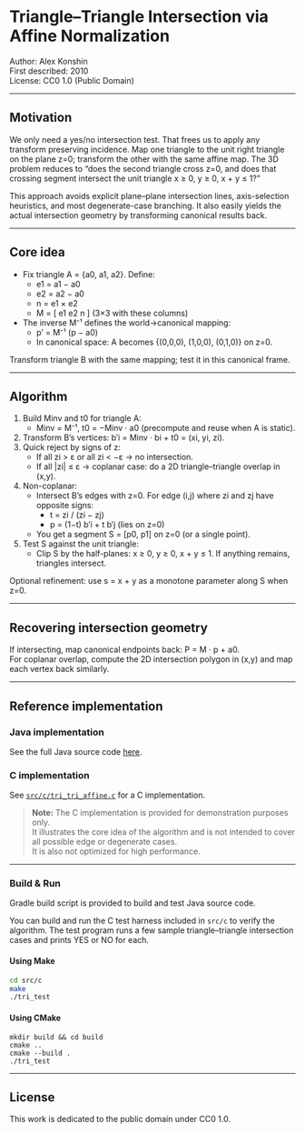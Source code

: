 # Triangle–Triangle Intersection via Affine Normalization

Author: Alex Konshin  
First described: 2010  
License: CC0 1.0 (Public Domain)

---

## Motivation

We only need a yes/no intersection test. That frees us to apply any transform preserving incidence. Map one triangle to the unit right triangle on the plane z=0; transform the other with the same affine map. The 3D problem reduces to “does the second triangle cross z=0, and does that crossing segment intersect the unit triangle x ≥ 0, y ≥ 0, x + y ≤ 1?”

This approach avoids explicit plane–plane intersection lines, axis-selection heuristics, and most degenerate-case branching. It also easily yields the actual intersection geometry by transforming canonical results back.

---

## Core idea

- Fix triangle A = {a0, a1, a2}. Define:
  - e1 = a1 − a0
  - e2 = a2 − a0
  - n = e1 × e2
  - M = [ e1 e2 n ] (3×3 with these columns)
- The inverse M⁻¹ defines the world→canonical mapping:
  - p′ = M⁻¹ (p − a0)
  - In canonical space: A becomes {(0,0,0), (1,0,0), (0,1,0)} on z=0.

Transform triangle B with the same mapping; test it in this canonical frame.

<!-- TODO: Insert diagram of affine normalization here -->

---

## Algorithm

1. Build Minv and t0 for triangle A:
   - Minv = M⁻¹, t0 = −Minv · a0 (precompute and reuse when A is static).
2. Transform B’s vertices: b′i = Minv · bi + t0 = (xi, yi, zi).
3. Quick reject by signs of z:
   - If all zi > ε or all zi < −ε → no intersection.
   - If all |zi| ≤ ε → coplanar case: do a 2D triangle–triangle overlap in (x,y).
4. Non-coplanar:
   - Intersect B’s edges with z=0. For edge (i,j) where zi and zj have opposite signs:
     - t = zi / (zi − zj)
     - p = (1−t) b′i + t b′j (lies on z=0)
   - You get a segment S = [p0, p1] on z=0 (or a single point).
5. Test S against the unit triangle:
   - Clip S by the half-planes: x ≥ 0, y ≥ 0, x + y ≤ 1. If anything remains, triangles intersect.

Optional refinement: use s = x + y as a monotone parameter along S when z=0.

---

## Recovering intersection geometry

If intersecting, map canonical endpoints back: P = M · p + a0.  
For coplanar overlap, compute the 2D intersection polygon in (x,y) and map each vertex back similarly.

---

## Reference implementation

### Java implementation
See the full Java source code [here](/triangle-triangle-intersection-via-affine-norm/blob/main/rc/main/java/com/alexkonshin/Face.java).

### C implementation
See [`src/c/tri_tri_affine.c`](src/c/tri_tri_affine.c) for a C implementation.
> **Note:** The C implementation is provided for demonstration purposes only.  
> It illustrates the core idea of the algorithm and is not intended to cover all possible edge or degenerate cases.  
> It is also not optimized for high performance.

---

### Build & Run

Gradle build script is provided to build and test Java source code.

You can build and run the C test harness included in `src/c` to verify the algorithm.
The test program runs a few sample triangle–triangle intersection cases and prints YES or NO for each.

#### Using Make
```bash
cd src/c
make
./tri_test
```

#### Using CMake
```cd src/c
mkdir build && cd build
cmake ..
cmake --build .
./tri_test
```

---

## License

This work is dedicated to the public domain under CC0 1.0.
